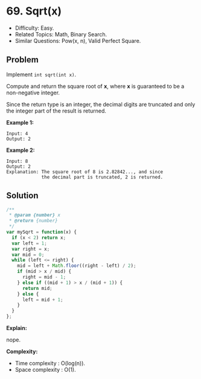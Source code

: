 # 69. Sqrt(x)

- Difficulty: Easy.
- Related Topics: Math, Binary Search.
- Similar Questions: Pow(x, n), Valid Perfect Square.

## Problem

Implement ```int sqrt(int x)```.

Compute and return the square root of **x**, where **x** is guaranteed to be a non-negative integer.

Since the return type is an integer, the decimal digits are truncated and only the integer part of the result is returned.

**Example 1:**

```
Input: 4
Output: 2
```

**Example 2:**

```
Input: 8
Output: 2
Explanation: The square root of 8 is 2.82842..., and since 
             the decimal part is truncated, 2 is returned.
```

## Solution

```javascript
/**
 * @param {number} x
 * @return {number}
 */
var mySqrt = function(x) {
  if (x < 2) return x;
  var left = 1;
  var right = x;
  var mid = 0;
  while (left <= right) {
    mid = left + Math.floor((right - left) / 2);
    if (mid > x / mid) {
      right = mid - 1;
    } else if ((mid + 1) > x / (mid + 1)) {
      return mid;
    } else {
      left = mid + 1;
    }
  }
};
```

**Explain:**

nope.

**Complexity:**

* Time complexity : O(log(n)).
* Space complexity : O(1).
